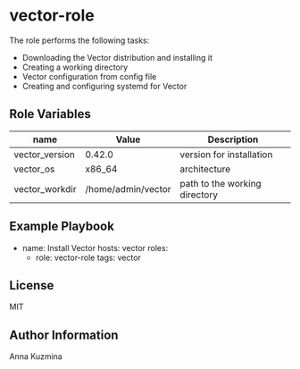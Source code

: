 vector-role
=========

The role performs the following tasks:
- Downloading the Vector distribution and installing it
- Creating a working directory
- Vector configuration from config file
- Creating and configuring systemd for Vector

Role Variables
--------------

| name | Value | Description | 
|------|------------|---|
| vector_version | 0.42.0 | version for installation |
| vector_os | x86_64 | architecture |
| vector_workdir | /home/admin/vector | path to the working directory |

Example Playbook
----------------

- name: Install Vector
  hosts: vector
  roles:
    - role: vector-role
      tags: vector

License
-------

MIT

Author Information
------------------

Anna Kuzmina
